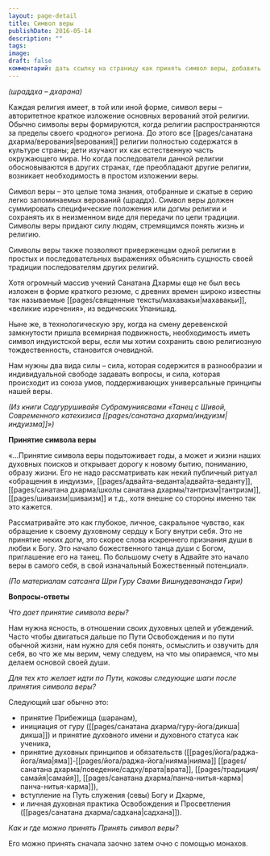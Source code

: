 ```yaml
---
layout: page-detail
title: Символ веры
publishDate: 2016-05-14
description: ""
tags: 
image: 
draft: false
комментарий: дать ссылку на страницу как принять символ веры, добавить картинку
---
```


_(шраддха – дхарана)_

Каждая религия имеет, в той или иной форме, символ веры – авторитетное краткое изложение основных верований этой религии. Обычно символы веры формируются, когда религии распространяются за пределы своего «родного» региона. До этого все [[pages/санатана дхарма/верования|верования]] религии полностью содержатся в культуре страны; дети изучают их как естественную часть окружающего мира. Но когда последователи данной религии обосновываются в других странах, где преобладают другие религии, возникает необходимость в простом изложении веры.

Символ веры – это целые тома знания, отобранные и сжатые в серию легко запоминаемых верований (шраддх). Символ веры должен суммировать специфические положения или догмы религии и сохранять их в неизменном виде для передачи по цепи традиции. Символы веры придают силу людям, стремящимся понять жизнь и религию. 

Символы веры также позволяют приверженцам одной религии в простых и последовательных выражениях объяснить сущность своей традиции последователям других религий.

Хотя огромный массив учений Санатана Дхармы еще не был весь изложен в форме краткого резюме, с древних времен широко известны так называемые [[pages/священные тексты/махавакьи|махавакьи]], «великие изречения», из ведических Упанишад.

Ныне же, в технологическую эру, когда на смену деревенской замкнутости пришла всемирная подвижность, необходимость иметь символ индуистской веры, если мы хотим сохранить свою религиозную тождественность, становится очевидной. 

Нам нужны два вида силы – сила, которая содержится в разнообразии и индивидуальной свободе задавать вопросы, и сила, которая происходит из союза умов, поддерживающих универсальные принципы нашей веры.

_(Из книги Садгурушивайя Субрамуниясвами «Танец с Шивой, Современного катехизиса [[pages/санатана дхарма/индуизм|индуизма]]»)_

**Принятие символа веры**

«...Принятие символа веры подытоживает годы, а может и жизни наших духовных поисков и открывает дорогу к новому бытию, пониманию, образу жизни. Его не надо рассматривать как некий публичный ритуал «обращения в индуизм», [[pages/адвайта-веданта|адвайта-веданту]], [[pages/санатана дхарма/школы санатана дхармы/тантризм|тантризм]], [[pages/шиваизм|шиваизм]] и т.д., хотя внешне со стороны именно так это кажется.

Рассматривайте это как глубокое, личное, сакральное чувство, как обращение к своему духовному сердцу к Богу внутри себя. Это не принятие неких догм, это скорее слова искреннего признания души в любви к Богу. Это начало божественного танца души с Богом, приглашение его на танец. По большому счету в Адвайте это начало веры в самого себя, в свой изначальный Божественный потенциал».

_(По материалам сатсанга Шри Гуру Свами Вишнудевананда Гири)_

**Вопросы-ответы**

_Что дает принятие символа веры?_

Нам нужна ясность, в отношении своих духовных целей и убеждений. Часто чтобы двигаться дальше по Пути Освобождения и по пути обычной жизни, нам нужно для себя понять, осмыслить и озвучить для себя, во что же мы верим, чему следуем, на что мы опираемся, что мы делаем основой своей души.

_Для тех кто желает идти по Пути, каковы следующие шаги после принятия символа веры?_

Следующий шаг обычно это:

* принятие Прибежища (шаранам),
* инициация от гуру ([[pages/санатана дхарма/гуру-йога/дикша|дикша]]) и принятие духовного имени и духовного статуса как ученика,
* принятие духовных принципов и обязательств ([[pages/йога/раджа-йога/яма|яма]]-[[pages/йога/раджа-йога/нияма|нияма]] [[pages/санатана дхарма/поведение/садху/врата|врата]], [[pages/традиция/самайя|самайя]], [[pages/санатана дхарма/панча-нитья-карма|панча-нитья-карма]]),
* вступление на Путь служения (севы) Богу и Дхарме,
* и личная духовная практика Освобождения и Просветления ([[pages/санатана дхарма/садхана|садхана]]).

_Как и где можно принять Принять символ веры?_

Его можно принять сначала заочно затем очно с помощью монахов.


